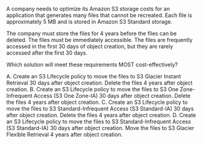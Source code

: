 A company needs to optimize its Amazon S3 storage costs for an application that generates many files that cannot be recreated. Each file is approximately 5 MB and is stored in Amazon S3 Standard storage.

The company must store the files for 4 years before the files can be deleted. The files must be immediately accessible. The files are frequently accessed in the first 30 days of object creation, but they are rarely accessed after the first 30 days.

Which solution will meet these requirements MOST cost-effectively?

A. Create an S3 Lifecycle policy to move the files to S3 Glacier Instant Retrieval 30 days after object creation. Delete the files 4 years after object creation.
B. Create an S3 Lifecycle policy to move the files to S3 One Zone-Infrequent Access (S3 One Zone-IA) 30 days after object creation. Delete the files 4 years after object creation.
C. Create an S3 Lifecycle policy to move the files to S3 Standard-Infrequent Access (S3 Standard-IA) 30 days after object creation. Delete the files 4 years after object creation.
D. Create an S3 Lifecycle policy to move the files to S3 Standard-Infrequent Access (S3 Standard-IA) 30 days after object creation. Move the files to S3 Glacier Flexible Retrieval 4 years after object creation.